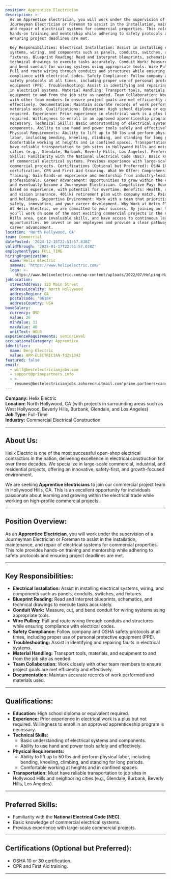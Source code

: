 ```yaml
---
position: Apprentice Electrician
description: >-
  As an Apprentice Electrician, you will work under the supervision of a
  Journeyman Electrician or Foreman to assist in the installation, maintenance,
  and repair of electrical systems for commercial properties. This role provides
  hands-on training and mentorship while adhering to safety protocols and
  ensuring project deadlines are met.

  Key Responsibilities: Electrical Installation: Assist in installing electrical
  systems, wiring, and components such as panels, conduits, switches, and
  fixtures. Blueprint Reading: Read and interpret blueprints, schematics, and
  technical drawings to execute tasks accurately. Conduit Work: Measure, cut,
  and bend conduit for wiring systems using appropriate tools. Wire Pulling:
  Pull and route wiring through conduits and structures while ensuring
  compliance with electrical codes. Safety Compliance: Follow company and OSHA
  safety protocols at all times, including proper use of personal protective
  equipment (PPE). Troubleshooting: Assist in identifying and repairing faults
  in electrical systems. Material Handling: Transport tools, materials, and
  equipment to and from the job site as needed. Team Collaboration: Work closely
  with other team members to ensure project goals are met efficiently and
  effectively. Documentation: Maintain accurate records of work performed and
  materials used. Qualifications: Education: High school diploma or equivalent
  required. Experience: Prior experience in electrical work is a plus but not
  required. Willingness to enroll in an approved apprenticeship program is
  necessary. Technical Skills: Basic understanding of electrical systems and
  components. Ability to use hand and power tools safely and effectively.
  Physical Requirements: Ability to lift up to 50 lbs and perform physical
  labor, including bending, kneeling, climbing, and standing for long periods.
  Comfortable working at heights and in confined spaces. Transportation: Must
  have reliable transportation to job sites in Hollywood Hills and neighboring
  cities (e.g., Glendale, Burbank, Beverly Hills, Los Angeles). Preferred
  Skills: Familiarity with the National Electrical Code (NEC). Basic knowledge
  of commercial electrical systems. Previous experience with large-scale
  commercial projects. Certifications (Optional but Preferred): OSHA 10 or 30
  certification. CPR and First Aid training. What We Offer: Comprehensive
  Training: Gain hands-on experience and mentorship from industry-leading
  professionals. Career Advancement: Opportunities to grow within the company
  and eventually become a Journeyman Electrician. Competitive Pay: Hourly pay
  based on experience, with potential for overtime. Benefits: Health, dental,
  and vision insurance. 401(k) retirement plan with company match. Paid time off
  and holidays. Supportive Environment: Work with a team that prioritizes
  safety, innovation, and your career development. Why Work at Helix Electric?
  At Helix Electric, we are committed to your success. By joining our team,
  you’ll work on some of the most exciting commercial projects in the Hollywood
  Hills area, gain invaluable skills, and have access to continuous learning
  opportunities. We invest in our employees and provide a clear pathway to
  career advancement.
location: 'North Hollywood, CA'
team: Commercial
datePosted: '2024-12-15T22:51:57.838Z'
validThrough: '2025-01-17T22:51:57.838Z'
employmentType: FULL_TIME
hiringOrganization:
  name: Helix Electric
  sameAs: 'https://www.helixelectric.com/'
  logo: >-
    https://www.helixelectric.com/wp-content/uploads/2022/07/Helping-Hands-Logo_Blue-e1656694113799.jpg
jobLocation:
  streetAddress: 123 Main Street
  addressLocality: North Hollywood
  addressRegion: CA
  postalCode: '96104'
  addressCountry: USA
baseSalary:
  currency: USD
  value: 26
  minValue: 31
  maxValue: 40
  unitText: HOUR
experienceRequirements: seniorLevel
occupationalCategory: Apprentice
identifier:
  name: Berg Electric
  value: APP-ELECTRICIAN-fd2s1342
featured: false
email:
  - will@bestelectricianjobs.com
  - support@primepartners.info
  - >-
    resumes@bestelectricianjobs.zohorecruitmail.com'prime.partners+candidate+jl6y59w7r@mail.manatal.com
---
```


**Company:** Helix Electric  
**Location:** North Hollywood, CA (with projects in surrounding areas such as West Hollywood, Beverly Hills, Burbank, Glendale, and Los Angeles)  
**Job Type:** Full-Time  
**Industry:** Commercial Electrical Construction  

---

## **About Us:**
Helix Electric is one of the most successful open-shop electrical contractors in the nation, delivering excellence in electrical construction for over three decades. We specialize in large-scale commercial, industrial, and residential projects, offering an innovative, safety-first, and growth-focused environment.  

We are seeking **Apprentice Electricians** to join our commercial project team in Hollywood Hills, CA. This is an excellent opportunity for individuals passionate about learning and growing within the electrical trade while working on high-profile commercial projects.

---

## **Position Overview:**
As an **Apprentice Electrician**, you will work under the supervision of a Journeyman Electrician or Foreman to assist in the installation, maintenance, and repair of electrical systems for commercial properties. This role provides hands-on training and mentorship while adhering to safety protocols and ensuring project deadlines are met.

---

## **Key Responsibilities:**
- **Electrical Installation:** Assist in installing electrical systems, wiring, and components such as panels, conduits, switches, and fixtures.  
- **Blueprint Reading:** Read and interpret blueprints, schematics, and technical drawings to execute tasks accurately.  
- **Conduit Work:** Measure, cut, and bend conduit for wiring systems using appropriate tools.  
- **Wire Pulling:** Pull and route wiring through conduits and structures while ensuring compliance with electrical codes.  
- **Safety Compliance:** Follow company and OSHA safety protocols at all times, including proper use of personal protective equipment (PPE).  
- **Troubleshooting:** Assist in identifying and repairing faults in electrical systems.  
- **Material Handling:** Transport tools, materials, and equipment to and from the job site as needed.  
- **Team Collaboration:** Work closely with other team members to ensure project goals are met efficiently and effectively.  
- **Documentation:** Maintain accurate records of work performed and materials used.

---

## **Qualifications:**
- **Education:** High school diploma or equivalent required.  
- **Experience:** Prior experience in electrical work is a plus but not required. Willingness to enroll in an approved apprenticeship program is necessary.  
- **Technical Skills:**  
  - Basic understanding of electrical systems and components.  
  - Ability to use hand and power tools safely and effectively.  
- **Physical Requirements:**  
  - Ability to lift up to 50 lbs and perform physical labor, including bending, kneeling, climbing, and standing for long periods.  
  - Comfortable working at heights and in confined spaces.  
- **Transportation:** Must have reliable transportation to job sites in Hollywood Hills and neighboring cities (e.g., Glendale, Burbank, Beverly Hills, Los Angeles).  

---

## **Preferred Skills:**
- Familiarity with the **National Electrical Code (NEC)**.  
- Basic knowledge of commercial electrical systems.  
- Previous experience with large-scale commercial projects.  

---

## **Certifications (Optional but Preferred):**
- OSHA 10 or 30 certification.  
- CPR and First Aid training.  

---
